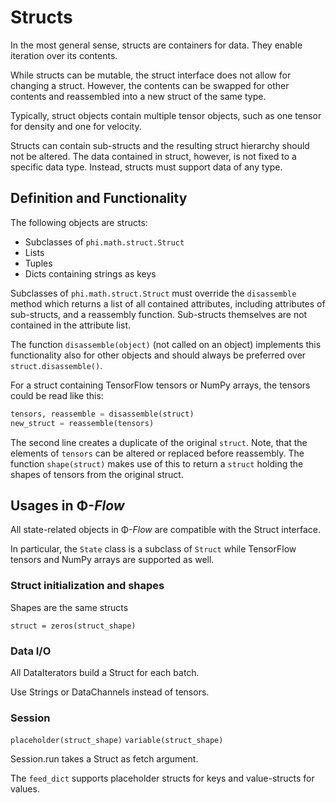 
# Structs

In the most general sense, structs are containers for data.
They enable iteration over its contents.

While structs can be mutable, the struct interface does not allow for changing a struct.
However, the contents can be swapped for other contents and reassembled into a new struct of the same type.

Typically, struct objects contain multiple tensor objects, such as one tensor for density and one for velocity.

Structs can contain sub-structs and the resulting struct hierarchy should not be altered.
The data contained in struct, however, is not fixed to a specific data type.
Instead, structs must support data of any type.


## Definition and Functionality

The following objects are structs:

- Subclasses of `phi.math.struct.Struct`
- Lists
- Tuples
- Dicts containing strings as keys

Subclasses of `phi.math.struct.Struct` must override the `disassemble` method
which returns a list of all contained attributes, including attributes of sub-structs, and a reassembly function.
Sub-structs themselves are not contained in the attribute list.

The function `disassemble(object)` (not called on an object) implements this functionality also for other objects
and should always be preferred over `struct.disassemble()`.

For a struct containing TensorFlow tensors or NumPy arrays, the tensors could be read like this:
```python
tensors, reassemble = disassemble(struct)
new_struct = reassemble(tensors)
```
The second line creates a duplicate of the original `struct`.
Note, that the elements of `tensors` can be altered or replaced before reassembly.
The function `shape(struct)` makes use of this to return a `struct` holding the shapes of tensors from the original struct.


## Usages in Φ-*Flow*

All state-related objects in Φ-*Flow* are compatible with the Struct interface.

In particular, the `State` class is a subclass of `Struct` while TensorFlow tensors and NumPy arrays are supported as well.


### Struct initialization and shapes

Shapes are the same structs

`struct = zeros(struct_shape)`


### Data I/O

All DataIterators build a Struct for each batch.

Use Strings or DataChannels instead of tensors.


### Session

`placeholder(struct_shape)`
`variable(struct_shape)`

Session.run takes a Struct as fetch argument.

The `feed_dict` supports placeholder structs for keys and value-structs for values.